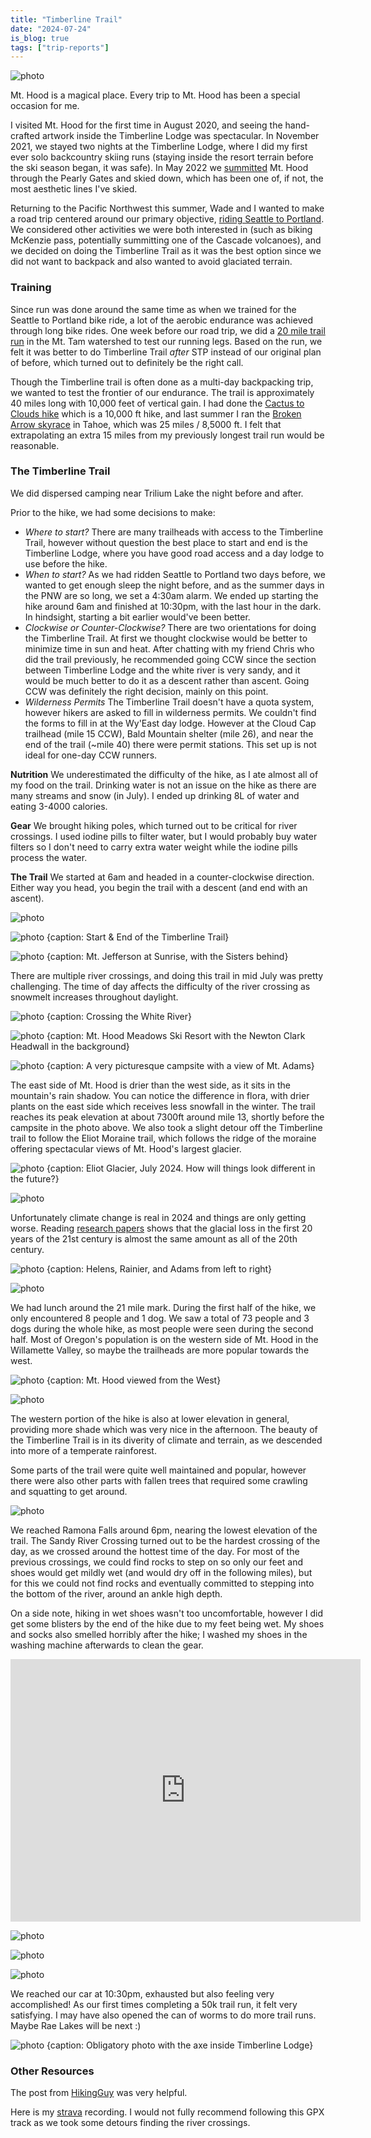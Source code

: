 ```yaml
---
title: "Timberline Trail"
date: "2024-07-24"
is_blog: true
tags: ["trip-reports"]
---
```


![photo](https://lh3.googleusercontent.com/pw/AP1GczM9EDxft7bxYf7Ng2Qt1c2J8Y9_3ICPd97s-5fBLqYsIMPWTyVOZx_-62xysZ3jxW7sjtUflAG5TGWxJZ79wTn1Dj9vnyc0YxmCWH97x-ohgZw3pq-3Opp4tfyOEl0VRMAriZgu_1slY_ZFQLKsGtwsKw=w2304-h1536-s-no-gm)

Mt. Hood is a magical place. Every trip to Mt. Hood has been a special occasion for me.

I visited Mt. Hood for the first time in August 2020, and seeing the hand-crafted artwork inside the Timberline Lodge was spectacular. In November 2021, we stayed two nights at the Timberline Lodge, where I did my first ever solo backcountry skiing runs (staying inside the resort terrain before the ski season began, it was safe). In May 2022 we [summitted](/posts/mt-hood) Mt. Hood through the Pearly Gates and skied down, which has been one of, if not, the most aesthetic lines I've skied.

Returning to the Pacific Northwest this summer, Wade and I wanted to make a road trip centered around our primary objective, [riding Seattle to Portland](/posts/stp). We considered other activities we were both interested in (such as biking McKenzie pass, potentially summitting one of the Cascade volcanoes), and we decided on doing the Timberline Trail as it was the best option since we did not want to backpack and also wanted to avoid glaciated terrain.

### Training

Since run was done around the same time as when we trained for the Seattle to Portland bike ride, a lot of the aerobic endurance was achieved through long bike rides. One week before our road trip, we did a [20 mile trail run](https://www.strava.com/activities/11809717341) in the Mt. Tam watershed to test our running legs. Based on the run, we felt it was better to do Timberline Trail _after_ STP instead of our original plan of before, which turned out to definitely be the right call.

Though the Timberline trail is often done as a multi-day backpacking trip, we wanted to test the frontier of our endurance. The trail is approximately 40 miles long with 10,000 feet of vertical gain. I had done the [Cactus to Clouds hike](/posts/cactus-to-clouds) which is a 10,000 ft hike, and last summer I ran the [Broken Arrow skyrace](https://www.strava.com/activities/9285148031) in Tahoe, which was 25 miles / 8,5000 ft. I felt that extrapolating an extra 15 miles from my previously longest trail run would be reasonable.

<center><div class="strava-embed-placeholder" data-embed-type="activity" data-embed-id="11331075161" data-style="standard"></div><script src="https://strava-embeds.com/embed.js"></script></center>

### The Timberline Trail

We did dispersed camping near Trilium Lake the night before and after.

Prior to the hike, we had some decisions to make:

<!-- TODO: better title -->

- _Where to start?_ There are many trailheads with access to the Timberline Trail, however without question the best place to start and end is the Timberline Lodge, where you have good road access and a day lodge to use before the hike.
- _When to start?_ As we had ridden Seattle to Portland two days before, we wanted to get enough sleep the night before, and as the summer days in the PNW are so long, we set a 4:30am alarm. We ended up starting the hike around 6am and finished at 10:30pm, with the last hour in the dark. In hindsight, starting a bit earlier would've been better.
- _Clockwise or Counter-Clockwise?_ There are two orientations for doing the Timberline Trail. At first we thought clockwise would be better to minimize time in sun and heat. After chatting with my friend Chris who did the trail previously, he recommended going CCW since the section between Timberline Lodge and the white river is very sandy, and it would be much better to do it as a descent rather than ascent. Going CCW was definitely the right decision, mainly on this point.
- _Wilderness Permits_ The Timberline Trail doesn't have a quota system, however hikers are asked to fill in wilderness permits. We couldn't find the forms to fill in at the Wy'East day lodge. However at the Cloud Cap trailhead (mile 15 CCW), Bald Mountain shelter (mile 26), and near the end of the trail (~mile 40) there were permit stations. This set up is not ideal for one-day CCW runners.

**Nutrition** We underestimated the difficulty of the hike, as I ate almost all of my food on the trail. Drinking water is not an issue on the hike as there are many streams and snow (in July). I ended up drinking 8L of water and eating 3-4000 calories.

**Gear** We brought hiking poles, which turned out to be critical for river crossings. I used iodine pills to filter water, but I would probably buy water filters so I don't need to carry extra water weight while the iodine pills process the water.

**The Trail** We started at 6am and headed in a counter-clockwise direction. Either way you head, you begin the trail with a descent (and end with an ascent).

![photo](https://lh3.googleusercontent.com/pw/AP1GczNwcPgzWptf1jhp6fW0gde397H1fedNjlCTiKsorMqTWCC-kNsH_ofqpvNbXpKJR0Q_QYrcHd8fawNfOxA2IkYUbUjEgIb5zkkDyKZwbXVuCbsbDHgrOsKFsafa-3VTAgdNQoe3fl-6Gisa3fP_63pmXw=w1518-h272-s-no-gm)

![photo {caption: Start & End of the Timberline Trail}](https://lh3.googleusercontent.com/pw/AP1GczPg1PTKiNSopALki_rN-jKCZRkdUT8xEwjA-u2PTtwEzQMzwfGRiQ3hpRGYd0k7GCdHvBE0u0ts0dmcarflPpoKNGBr4L-L6WTSVNJRcgXpA58lJabsY-YmsDZBVN4_45xuww-cQWZxhhYOma0pO-tS2A=w1452-h1936-s-no-gm)

![photo {caption: Mt. Jefferson at Sunrise, with the Sisters behind}](https://lh3.googleusercontent.com/pw/AP1GczN5JuRMR-389e0V-qjR-aInER_breTxgf_JGvHUO5fWRfBhMBxR8gU9oDtJdsQw6KgqZhEr3DlJ4qcTgcAnBsdqLRu61J3-AcTKcJDG831KmrXC3rIYnrzSdC7SQyyjY8ZAABPN0XaMRj3i0D1XIFxsYQ=w2304-h1248-s-no-gm)

There are multiple river crossings, and doing this trail in mid July was pretty challenging. The time of day affects the difficulty of the river crossing as snowmelt increases throughout daylight.

![photo {caption: Crossing the White River}](https://lh3.googleusercontent.com/pw/AP1GczP0TX0_6gtlqEaSJt9PLgg7Fi7rW9333tvwXKi4kKtRcynMRJZjSxfJS0znWis-YH7sfltB0AUhHpmpEI2aODw_A48kYpLuTkesPeXJPs1qcfRx4bqaqixJKeKJe5zoYmzn1M77BfoHvDpqatbsaNNO7A=w3120-h1756-s-no-gm)

![photo {caption: Mt. Hood Meadows Ski Resort with the Newton Clark Headwall in the background}](https://lh3.googleusercontent.com/pw/AP1GczNMxznjqMXAN3PhsdSITqc13-TwP4mpNS4QlQsj-e71tmF7IpGmZxPPbEZboZ_rzMPPkN28VeTOnYEVN8qWZCfHDMcs-PWA7VNsjva1vawxK7nqV74Glr-EiZTZxNcs3JXrkqJyh7C8hkieVj-G_QhFxw=w2582-h1936-s-no-gm)

![photo {caption: A very picturesque campsite with a view of Mt. Adams}](https://lh3.googleusercontent.com/pw/AP1GczPieSAuSXNOZqqRBj-lIvOIc10I2rfJl3S4LYe0pT2CP_TmUbrGKs7YCNtj07MEq4tVj9V39J07lJu3Hr6quabiw1VM0jdAy4CQDRRFRuMyTaIDKhDrLlRy1ys3uovytYjAo2YKriJJZhqOT2pu4lucbg=w2582-h1936-s-no-gm)

The east side of Mt. Hood is drier than the west side, as it sits in the mountain's rain shadow. You can notice the difference in flora, with drier plants on the east side which receives less snowfall in the winter. The trail reaches its peak elevation at about 7300ft around mile 13, shortly before the campsite in the photo above. We also took a slight detour off the Timberline trail to follow the Eliot Moraine trail, which follows the ridge of the moraine offering spectacular views of Mt. Hood's largest glacier.

![photo {caption: Eliot Glacier, July 2024. How will things look different in the future?}](https://lh3.googleusercontent.com/pw/AP1GczORPUGGOI_S8_-TcNAm5vmMRWivhIAoeD2PeZDTuQ8058GyFqILsuYvxYZYrC0oaLeoW7Z5xsIU4kJEuA0Bcfj7F7ieGJ-G9QgGB082W4YteIRGNLba1QmXQaGRix_Fxzi8aTK9V0VMQPtle3D5TmKYzw=w2582-h1936-s-no-gm)

![photo](https://lh3.googleusercontent.com/pw/AP1GczO_KX9dmyBNP1g1Zi5wyVLf-UAhnwFNqYPy-ULse4-9qxGPbFG7iQUfx78A91PnS-tSO3XlWVVaK6LohmndbIl53PAFdvF2BSHXps3i7pdz7aPJo4NhvXZmY26FJYC0Nzqi6QvrE47idakosGq--NCCqA=w2582-h1936-s-no-gm)

Unfortunately climate change is real in 2024 and things are only getting worse. Reading [research papers](https://egusphere.copernicus.org/preprints/2024/egusphere-2024-251/egusphere-2024-251.pdf) shows that the glacial loss in the first 20 years of the 21st century is almost the same amount as all of the 20th century.

![photo {caption: Helens, Rainier, and Adams from left to right}](https://lh3.googleusercontent.com/pw/AP1GczMyIUJbhU2cBBhO5mJNPjyzCd8m3R2W8thR2U-MsWmLMF0n6FVWAd-W8DUJxosC4PO_Tcq1kwDve4M5vMjXCWh8DqK2GeaWuDdy9DmWnpoqUMCMkMKbm0FrKOp6ZhZ2VnmNRT9dZI0OxLfT1Wr-CDvdoA=w2582-h1936-s-no-gm)

![photo](https://lh3.googleusercontent.com/pw/AP1GczOagG-VoTOb8TkzxVjbZbc8Pkm5sNkKIKjgmdQf0Ksau-asFotP1Wc5X-cCGadhxmeAsRHJY38MztbAYRHSlB0L3q4tFmKRlefcCA31wj31CKL3rWHww52Iv4w7oRdruh90WniqMP-qA2X8j17PM_lQlQ=w3120-h1756-s-no-gm)

We had lunch around the 21 mile mark. During the first half of the hike, we only encountered 8 people and 1 dog. We saw a total of 73 people and 3 dogs during the whole hike, as most people were seen during the second half. Most of Oregon's population is on the western side of Mt. Hood in the Willamette Valley, so maybe the trailheads are more popular towards the west.

![photo {caption: Mt. Hood viewed from the West}](https://lh3.googleusercontent.com/pw/AP1GczP9lsxNsi3fr48gmp1DEnvUm5dq3yEyut9_AbRRziDfxbSJWt7GlqkwXOR6_DYEwVDgk-tEnCv42ElV1TgxU9eAahIf4MBQd_kqrpy_IZbHhFWmBFkheyVgn_2KCBt7aylxYs4IG9Qwjhf42aaEA-NLoQ=w1762-h1936-s-no-gm)

![photo](https://lh3.googleusercontent.com/pw/AP1GczPmuc8To_vntIqlRLWO-9ks0ZBIPH2f_0sYc8ae6_JoghutsyhK1qUULfdW1MZ4XwBfbIP4_jmDmoLtYWCy_JNG-YxMLZKLsWmRJihtMUkHQcJSfmpRsMnPP3m3_Dzs_nTX7mh0wpRaI3foPgwd1CXFew=w3120-h1756-s-no-gm)

The western portion of the hike is also at lower elevation in general, providing more shade which was very nice in the afternoon. The beauty of the Timberline Trail is in its diverity of climate and terrain, as we descended into more of a temperate rainforest.

Some parts of the trail were quite well maintained and popular, however there were also other parts with fallen trees that required some crawling and squatting to get around.

![photo](https://lh3.googleusercontent.com/pw/AP1GczMSJYB_cPssn_1CIkamYTWuXHN4v_Ny0T2aBfmo0YEA_H9-LbFpk6oZEi4FBPl0vWvYEIdg-8sFvhPX9wUyBN4oK4ULfa5A4Mv43IXxQ0AaHIFzDQOBAkMEOGLZcCnJ9g7O_x7DHxEOPd7SM4IhvYT5qA=w1452-h1936-s-no-gm)

We reached Ramona Falls around 6pm, nearing the lowest elevation of the trail. The Sandy River Crossing turned out to be the hardest crossing of the day, as we crossed around the hottest time of the day. For most of the previous crossings, we could find rocks to step on so only our feet and shoes would get mildly wet (and would dry off in the following miles), but for this we could not find rocks and eventually committed to stepping into the bottom of the river, around an ankle high depth.

On a side note, hiking in wet shoes wasn't too uncomfortable, however I did get some blisters by the end of the hike due to my feet being wet. My shoes and socks also smelled horribly after the hike; I washed my shoes in the washing machine afterwards to clean the gear.

<center><iframe width="560" height="420" src="https://www.youtube.com/embed/_G0DcQ207s4" title="YouTube video player" frameborder="0" allow="accelerometer; autoplay; clipboard-write; encrypted-media; gyroscope; picture-in-picture" allowfullscreen></iframe></center>

![photo](https://lh3.googleusercontent.com/pw/AP1GczPEtBxmTPc7BFhdXvRchc3_ciX_YTyITMgZFG09pooN6F6s7u8rEsYoKoEP_AluVC_GztBOSWLgP3MCo6Sxb8L4Vai2mF8gMHz6MS_TZ92Y_I2V7qBc_lBcRBa9ijTboG0SbEjojBuj2eZ7IDHr9Friag=w1452-h1936-s-no-gm)

![photo](https://lh3.googleusercontent.com/pw/AP1GczPnipjUG-nw_H0hKqzhaOFGC9P1cVLkvSsHhD-cM4Sl0ld2BHiDn1vgmlBKkJSctmCMkV5kMK1E0VCpcrkqxkPt2eIsXN3kvggvQ8SVOCjRlf_mDvxGx0E7WF-Nshs7lZ7i8h5zGvGLOB2BL1mCrBcMEg=w2582-h1936-s-no-gm)

![photo](https://lh3.googleusercontent.com/pw/AP1GczPCXDwwKzxDyeGdBhWBUuc2pLRhttijkqMmRVi0gEEj-2eKYjl68mWnL_-QifpAGPXgwCGrVacGccpQokqywbXOZ06RuiL4yr57Jh3U45c3bH5RyJlq1E5BcLYANFyUyCSqBsgaok7ny8g6C7veLUvBaA=w2582-h1936-s-no-gm)

We reached our car at 10:30pm, exhausted but also feeling very accomplished! As our first times completing a 50k trail run, it felt very satisfying. I may have also opened the can of worms to do more trail runs. Maybe Rae Lakes will be next :)

![photo {caption: Obligatory photo with the axe inside Timberline Lodge}](https://lh3.googleusercontent.com/pw/AP1GczMu7CXVTpCuN4AvM3LIZ_qlmDPAzpnjDWlwoABnFQbW0VaVaqRJVDygA_oljok0q60STWqHZXOAwXzd4f1pEPPdXSR0GSvCnnyMVgQ6gAXg50olww4kauhL5ZlHtttr5rnZUh8DdrPPwcWHJygfAG6hfQ=w1452-h1936-s-no-gm)

### Other Resources

The post from [HikingGuy](https://hikingguy.com/hiking-trails/pnw-hikes/timberline-trail-guide-mt-hood/) was very helpful.

Here is my [strava](https://www.strava.com/activities/11901473187/) recording. I would not fully recommend following this GPX track as we took some detours finding the river crossings.
